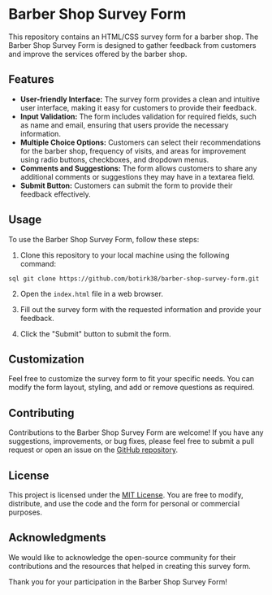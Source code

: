 # Barber Shop Survey Form

This repository contains an HTML/CSS survey form for a barber shop. The Barber Shop Survey Form is designed to gather feedback from customers and improve the services offered by the barber shop.

## Features

- **User-friendly Interface:** The survey form provides a clean and intuitive user interface, making it easy for customers to provide their feedback.
- **Input Validation:** The form includes validation for required fields, such as name and email, ensuring that users provide the necessary information.
- **Multiple Choice Options:** Customers can select their recommendations for the barber shop, frequency of visits, and areas for improvement using radio buttons, checkboxes, and dropdown menus.
- **Comments and Suggestions:** The form allows customers to share any additional comments or suggestions they may have in a textarea field.
- **Submit Button:** Customers can submit the form to provide their feedback effectively.

## Usage

To use the Barber Shop Survey Form, follow these steps:

1. Clone this repository to your local machine using the following command:

`sql
git clone https://github.com/botirk38/barber-shop-survey-form.git
`

2. Open the `index.html` file in a web browser.

3. Fill out the survey form with the requested information and provide your feedback.

4. Click the "Submit" button to submit the form.

## Customization

Feel free to customize the survey form to fit your specific needs. You can modify the form layout, styling, and add or remove questions as required.

## Contributing

Contributions to the Barber Shop Survey Form are welcome! If you have any suggestions, improvements, or bug fixes, please feel free to submit a pull request or open an issue on the [GitHub repository](https://github.com/botirk38/barber-shop-survey-form).

## License

This project is licensed under the [MIT License](LICENSE). You are free to modify, distribute, and use the code and the form for personal or commercial purposes.

## Acknowledgments

We would like to acknowledge the open-source community for their contributions and the resources that helped in creating this survey form.

Thank you for your participation in the Barber Shop Survey Form!

